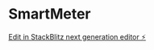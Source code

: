 # SmartMeter

[Edit in StackBlitz next generation editor ⚡️](https://stackblitz.com/~/github.com/Amanchaurasia17/SmartMeter)